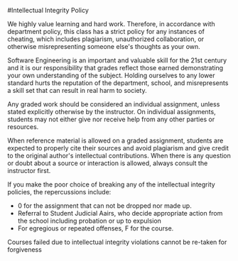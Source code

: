 #Intellectual Integrity Policy

We highly value learning and hard work. Therefore, in accordance with department policy, this class has a strict policy for any instances of cheating, which includes plagiarism, unauthorized collaboration, or otherwise misrepresenting someone else's thoughts as your own.

Software Engineering is an important and valuable skill for the 21st century and it is our responsibility that grades reflect those earned demonstrating your own understanding of the subject. Holding ourselves to any lower standard hurts the reputation of the department, school, and misrepresents a skill set that can result in real harm to society.

Any graded work should be considered an individual assignment, unless stated explicitly otherwise by the instructor. On individual assignments, students may not either give nor receive help from any other parties or resources.

When reference material is allowed on a graded assignment, students are expected to properly cite their sources and avoid plagiarism and give credit to the original author's intellectual contributions. When there is any question or doubt about a source or interaction is allowed, always consult the instructor first.

If you make the poor choice of breaking any of the intellectual integrity policies, the repercussions include: 

* 0 for the assignment that can not be dropped nor made up.
* Referral to Student Judicial Aairs, who decide appropriate action from the school including probation or up to expulsion
* For egregious or repeated offenses, F for the course.

Courses failed due to intellectual integrity violations cannot be re-taken for forgiveness

